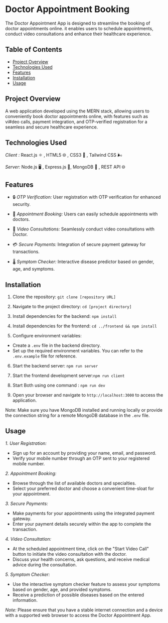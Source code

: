 # Doctor Appointment Booking

The Doctor Appointment App is designed to streamline the booking of doctor appointments online. it enables users to schedule appointments, conduct video consultations and enhance their healthcare experience.

## Table of Contents

- [Project Overview](#project-overview)
- [Technologies Used](#technologies-used)
- [Features](#features)
- [Installation](#installation)
- [Usage](#usage)

## Project Overview

A web application developed using the MERN stack, allowing users to conveniently book doctor appointments online, with features such as vi#deo calls, payment integration, and OTP-verified registration for a seamless and secure healthcare experience.

## Technologies Used

*Client :* React.js ⚛ , HTML5 🌐 , CSS3 🎨 , Tailwind CSS 🌬

*Server:* Node.js 🖥 , Express.js 🚀, MongoDB 🍃 , REST API 🌐 

## Features

- 🔒 *OTP Verification:* User registration with OTP verification for enhanced security.

- 📅 *Appointment Booking:* Users can easily schedule appointments with doctors.

- 🎥 *Video Consultations:* Seamlessly conduct video consultations with Doctor.

- 💳 *Secure Payments:* Integration of secure payment gateway for transactions.

- 🌡 *Symptom Checker:* Interactive disease predictor based on gender, age, and symptoms.


## Installation

1. Clone the repository: `git clone [repository URL]`

2. Navigate to the project directory: `cd [project directory]`

3. Install dependencies for the backend: `npm install`

4. Install dependencies for the frontend: `cd ../frontend && npm install`


5. Configure environment variables:
- Create a `.env` file in the backend directory.
- Set up the required environment variables. You can refer to the `.env.example` file for reference.

6. Start the backend server: `npm run server`


7. Start the frontend development server:`npm run client`

8. Start Both using one command : `npm run dev`


9. Open your browser and navigate to `http://localhost:3000` to access the application.

Note: Make sure you have MongoDB installed and running locally or provide the connection string for a remote MongoDB database in the `.env` file.

## Usage

*1. User Registration:*
   - Sign up for an account by providing your name, email, and password.
   - Verify your mobile number through an OTP sent to your registered mobile number.

*2. Appointment Booking:*
   - Browse through the list of available doctors and specialties.
   - Select your preferred doctor and choose a convenient time-sloat for your appointment.

*3. Secure Payments:*
   - Make payments for your appointments using the integrated payment gateway.
   - Enter your payment details securely within the app to complete the transaction.

*4. Video Consultation:*
   - At the scheduled appointment time, click on the "Start Video Call" button to initiate the video consultation with the doctor.
   - Discuss your health concerns, ask questions, and receive medical advice during the consultation.

*5. Symptom Checker:*
   - Use the interactive symptom checker feature to assess your symptoms based on gender, age, and provided symptoms.
   - Receive a prediction of possible diseases based on the entered information.

*Note:* Please ensure that you have a stable internet connection and a device with a supported web browser to access the Doctor Appointment App.